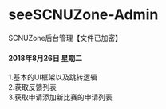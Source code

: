 # seeSCNUZone-Admin
SCNUZone后台管理【文件已加密】

#### 2018年8月26日 星期二

1.基本的UI框架以及跳转逻辑<br>
2.获取反馈列表<br>
3.获取申请添加新比赛的申请列表<br>
